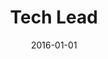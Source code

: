 ---
date: 2016-01-01
year: 2016
title: Tech Lead
project: Carmageddon Crashers
customer: Freelance
description: Quick reaction racing game on mobile. Main development focus on deterministic physics for the driving and crash behaviour of the cars
tech: Unity3d, C#, iOS, Android
projectLink: 
youtube: "https://www.youtube.com/embed/lugzciHe-Z8?si=BmHr91wtvn0Bt_UB"
---